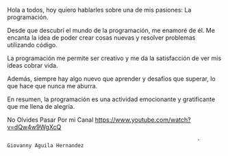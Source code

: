 

   Hola a todos, hoy quiero hablarles sobre una de mis pasiones: 
   La programación. 
   
   Desde que descubrí el mundo de la programación, me enamoré de él. 
   Me encanta la idea de poder crear cosas nuevas y resolver problemas utilizando código. 
   
   La programación me permite ser creativo y me da la satisfacción de ver mis ideas cobrar vida. 
   
   Además, siempre hay algo nuevo que aprender y desafíos que superar, lo que
   hace que nunca me aburra. 
   
   En resumen, la programación es una actividad emocionante y gratificante que me llena de alegría.

   No Olvides Pasar Por mi Canal
   https://www.youtube.com/watch?v=dQw4w9WgXcQ



                                                                  - Giovanny Aguila Hernandez 
